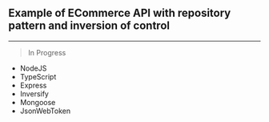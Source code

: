 ## Example of ECommerce API with repository pattern and inversion of control
***
> In Progress

* NodeJS 
* TypeScript 
* Express 
* Inversify
* Mongoose
* JsonWebToken